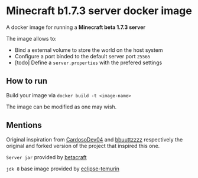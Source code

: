 # Minecraft b1.7.3 server docker image

A docker image for running a **Minecraft beta 1.7.3 server**

The image allows to:
- Bind a external volume to store the world on the host system
- Configure a port binded to the default server port `25565`
- [todo] Define a `server.properties` with the prefered settings

## How to run

Build your image via `docker build -t <image-name>`

The image can be modified as one may wish.

## Mentions

Original inspiration from [CardosoDev04](https://github.com/cardosodev04/beta_1.7.3_minecraft_server_docker) and [bbuuttzzzz](https://github.com/bbuuttzzzz/beta_1.7.3_minecraft_server_docker) respectively the original and forked version of the project that inspired this one.

`Server jar` provided by [betacraft](https://betacraft.uk/server-archive/)

`jdk 8` base image provided by [eclipse-temurin](https://hub.docker.com/_/eclipse-temurin)
